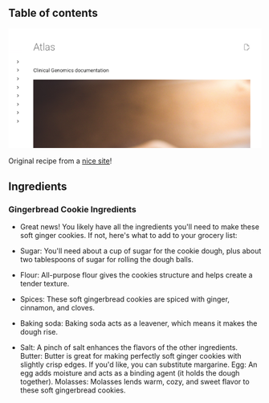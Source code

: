## Table of contents

![image](image/atlas_pic.png)

Original recipe from a [nice site](https://www.allrecipes.com/recipe/17165/big-soft-ginger-cookies/)!

## Ingredients

### Gingerbread Cookie Ingredients

- Great news! You likely have all the ingredients you'll need to make these soft ginger cookies. If not, here's what to add to your grocery list:

- Sugar: You'll need about a cup of sugar for the cookie dough, plus about two tablespoons of sugar for rolling the dough balls.
- Flour: All-purpose flour gives the cookies structure and helps create a tender texture.
- Spices: These soft gingerbread cookies are spiced with ginger, cinnamon, and cloves.
- Baking soda: Baking soda acts as a leavener, which means it makes the dough rise.
- Salt: A pinch of salt enhances the flavors of the other ingredients.
Butter: Butter is great for making perfectly soft ginger cookies with slightly crisp edges. If you'd like, you can substitute margarine.
Egg: An egg adds moisture and acts as a binding agent (it holds the dough together).
Molasses: Molasses lends warm, cozy, and sweet flavor to these soft gingerbread cookies.